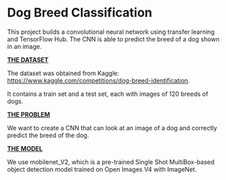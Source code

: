 # **Dog Breed Classification**
This project builds a convolutional neural network using transfer learning and TensorFlow Hub. The CNN is able to predict the breed of a dog shown in an image. 


<u>**THE DATASET**</u>

The dataset was obtained from Kaggle: https://www.kaggle.com/competitions/dog-breed-identification.

It contains a train set and a test set, each with images of 120 breeds of dogs.

<u>**THE PROBLEM**</u>

We want to create a CNN that can look at an image of a dog and correctly predict the breed of the dog. 

<u>**THE MODEL**</u>

We use mobilenet_V2, which is a pre-trained Single Shot MultiBox-based object detection model trained on Open Images V4 with ImageNet.

